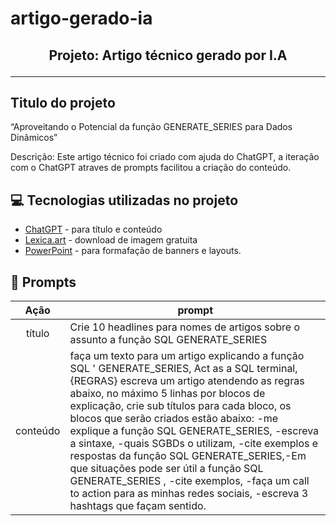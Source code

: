# artigo-gerado-ia



<h2 align="center">Projeto: Artigo técnico gerado por I.A</h>

____
## Titulo do projeto
<p align="left">
 “Aproveitando o Potencial da função GENERATE_SERIES para Dados Dinâmicos” 
<p>
Descrição: Este artigo técnico foi criado com ajuda do ChatGPT, a iteração com o ChatGPT atraves de prompts facilitou a criação do conteúdo. 

## 💻 Tecnologias utilizadas no projeto

- [ChatGPT](https://chat.openai.com/) - para título e conteúdo
- [Lexica.art](https://lexica.art/) - download de imagem gratuita
- [PowerPoint](https://www.microsoft.com/en/microsoft-365/powerpoint) - para formafação de banners e layouts.

## 📄 Prompts 

|   Ação   | prompt                                                                                                                                                                                                                                                                         |
| :------: | ------------------------------------------------------------------------------------------------------------------------------------------------------------------------------------------------------------------------------------------------------------------------------ |
|  título  | Crie 10 headlines para nomes de artigos sobre o assunto a função SQL GENERATE_SERIES                                                                                                                                                                                                   |
| conteúdo | faça um texto para um artigo explicando a função SQL ' GENERATE_SERIES, Act as a SQL terminal, {REGRAS} escreva um artigo atendendo as regras abaixo, no máximo 5 linhas por blocos de explicação, crie sub títulos para cada bloco, os blocos que serão criados estão abaixo: -me explique a função SQL GENERATE_SERIES, -escreva a sintaxe, -quais SGBDs o utilizam, -cite exemplos e respostas da função SQL GENERATE_SERIES,-Em que situações pode ser útil a função SQL GENERATE_SERIES , -cite exemplos, -faça um call to action para as minhas redes sociais, -escreva 3 hashtags que façam sentido. |
